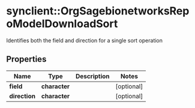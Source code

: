 # synclient::OrgSagebionetworksRepoModelDownloadSort

Identifies both the field and direction for a single sort operation

## Properties
Name | Type | Description | Notes
------------ | ------------- | ------------- | -------------
**field** | **character** |  | [optional] 
**direction** | **character** |  | [optional] 


